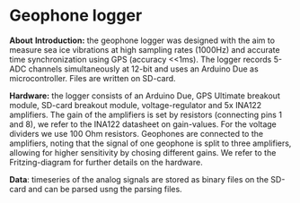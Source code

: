 # Geophone logger
**About**
**Introduction:** the geophone logger was designed with the aim to measure sea ice vibrations at high sampling rates (1000Hz) and accurate time synchronization using GPS (accuracy <<1ms). The logger records 5-ADC channels simultaneously at 12-bit and uses an Arduino Due as microcontroller. Files are written on SD-card.

**Hardware:** the logger consists of an Arduino Due, GPS Ultimate breakout module, SD-card breakout module, voltage-regulator and 5x INA122 amplifiers. The gain of the amplifiers is set by resistors (connecting pins 1 and 8), we refer to the INA122 datasheet on gain-values. For the voltage dividers we use 100 Ohm resistors. Geophones are connected to the amplifiers, noting that the signal of one geophone is split to three amplifiers, allowing for higher sensitivity by chosing different gains. We refer to the Fritzing-diagram for further details on the hardware.

**Data**: timeseries of the analog signals are stored as binary files on the SD-card and can be parsed usng the parsing files.
